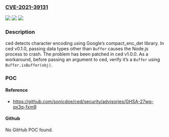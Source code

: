 ### [CVE-2021-39131](https://cve.mitre.org/cgi-bin/cvename.cgi?name=CVE-2021-39131)
![](https://img.shields.io/static/v1?label=Product&message=ced&color=blue)
![](https://img.shields.io/static/v1?label=Version&message=n%2Fa&color=blue)
![](https://img.shields.io/static/v1?label=Vulnerability&message=CWE-241%3A%20Improper%20Handling%20of%20Unexpected%20Data%20Type&color=brighgreen)

### Description

ced detects character encoding using Google’s compact_enc_det library. In ced v0.1.0, passing data types other than `Buffer` causes the Node.js process to crash. The problem has been patched in ced v1.0.0. As a workaround, before passing an argument to ced, verify it’s a `Buffer` using `Buffer.isBuffer(obj)`.

### POC

#### Reference
- https://github.com/sonicdoe/ced/security/advisories/GHSA-27wq-qx3q-fxm9

#### Github
No GitHub POC found.

